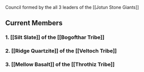 Council formed by the all 3 leaders of the [[Jotun Stone Giants]]
## Current Members
### 1. [[Silt Slate]] of the [[Bogofthar Tribe]]
### 2. [[Ridge Quartzite]] of the [[Veltoch Tribe]]
### 3. [[Mellow Basalt]] of the [[Throthiz Tribe]]